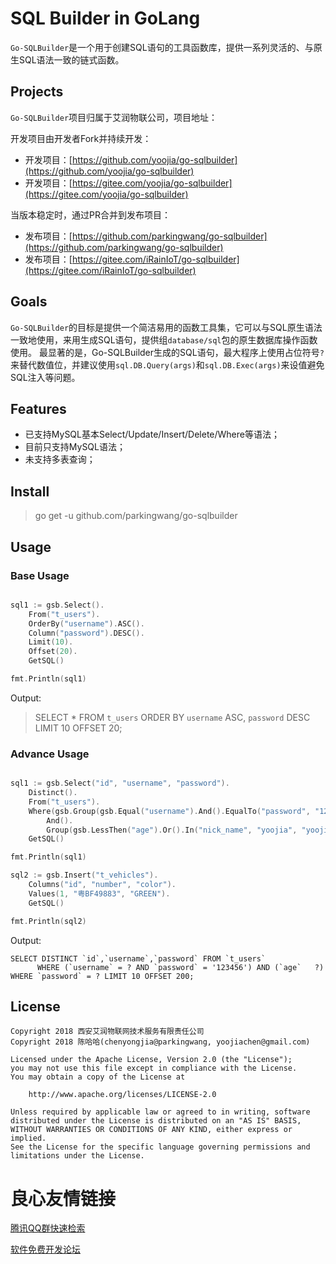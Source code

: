 # SQL Builder in GoLang

`Go-SQLBuilder`是一个用于创建SQL语句的工具函数库，提供一系列灵活的、与原生SQL语法一致的链式函数。

## Projects

`Go-SQLBuilder`项目归属于艾润物联公司，项目地址：

开发项目由开发者Fork并持续开发：

- 开发项目：[https://github.com/yoojia/go-sqlbuilder](https://github.com/yoojia/go-sqlbuilder)
- 开发项目：[https://gitee.com/yoojia/go-sqlbuilder](https://gitee.com/yoojia/go-sqlbuilder)

当版本稳定时，通过PR合并到发布项目：
- 发布项目：[https://github.com/parkingwang/go-sqlbuilder](https://github.com/parkingwang/go-sqlbuilder)
- 发布项目：[https://gitee.com/iRainIoT/go-sqlbuilder](https://gitee.com/iRainIoT/go-sqlbuilder)

## Goals

`Go-SQLBuilder`的目标是提供一个简洁易用的函数工具集，它可以与SQL原生语法一致地使用，来用生成SQL语句，提供组`database/sql`包的原生数据库操作函数使用。
最显著的是，Go-SQLBuilder生成的SQL语句，最大程序上使用占位符号`?`来替代数值位，并建议使用`sql.DB.Query(args)`和`sql.DB.Exec(args)`来设值避免SQL注入等问题。

## Features

- 已支持MySQL基本Select/Update/Insert/Delete/Where等语法；
- 目前只支持MySQL语法；
- 未支持多表查询；

## Install

> go get -u github.com/parkingwang/go-sqlbuilder

## Usage

### Base Usage

```go

sql1 := gsb.Select().
    From("t_users").
    OrderBy("username").ASC().
    Column("password").DESC().
    Limit(10).
    Offset(20).
    GetSQL()

fmt.Println(sql1)
```

Output:

> SELECT * FROM `t_users` ORDER BY `username` ASC, `password` DESC LIMIT 10 OFFSET 20;

### Advance Usage

```go

sql1 := gsb.Select("id", "username", "password").
    Distinct().
    From("t_users").
    Where(gsb.Group(gsb.Equal("username").And().EqualTo("password", "123456")).
        And().
        Group(gsb.LessThen("age").Or().In("nick_name", "yoojia", "yoojiachen"))).
    GetSQL()

fmt.Println(sql1)

sql2 := gsb.Insert("t_vehicles").
    Columns("id", "number", "color").
    Values(1, "粤BF49883", "GREEN").
    GetSQL()

fmt.Println(sql2)
```

Output:

    SELECT DISTINCT `id`,`username`,`password` FROM `t_users`
          WHERE (`username` = ? AND `password` = '123456') AND (`age`   ?) WHERE `password` = ? LIMIT 10 OFFSET 200;

## License

    Copyright 2018 西安艾润物联网技术服务有限责任公司
    Copyright 2018 陈哈哈(chenyongjia@parkingwang, yoojiachen@gmail.com)

    Licensed under the Apache License, Version 2.0 (the "License");
    you may not use this file except in compliance with the License.
    You may obtain a copy of the License at

        http://www.apache.org/licenses/LICENSE-2.0

    Unless required by applicable law or agreed to in writing, software
    distributed under the License is distributed on an "AS IS" BASIS,
    WITHOUT WARRANTIES OR CONDITIONS OF ANY KIND, either express or implied.
    See the License for the specific language governing permissions and
    limitations under the License.

 # 良心友情链接

[腾讯QQ群快速检索](http://u.720life.cn/s/8cf73f7c)

[软件免费开发论坛](http://u.720life.cn/s/bbb01dc0)
